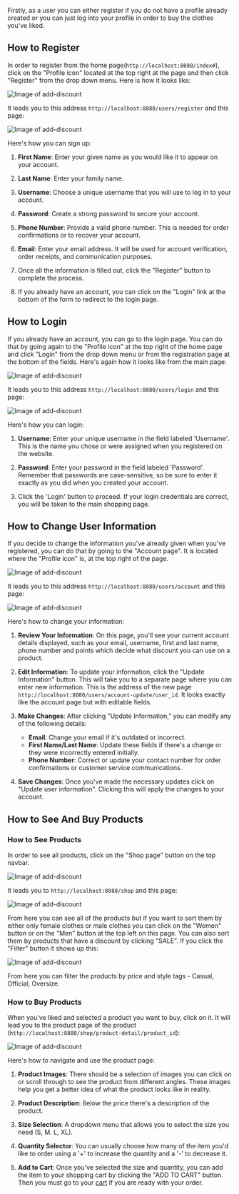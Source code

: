 Firstly, as a user you can either register if you do not have a profile already created or you can just log into your profile in order to buy the clothes you've liked.
## How to Register

In order to register from the home page(`http://localhost:8080/index#`), click on the "Profile icon" located at the top right at the page and then click "Register" from the drop down menu. Here is how it looks like:

![Image of add-discount](profile-icon.png)

It leads you to this address `http://localhost:8080/users/register` and this page:

![Image of add-discount](register-page.png)

Here's how you can sign up:

1. **First Name**: Enter your given name as you would like it to appear on your account.
    
2. **Last Name**: Enter your family name.
    
3. **Username**: Choose a unique username that you will use to log in to your account.
    
4. **Password**: Create a strong password to secure your account.
    
5. **Phone Number**: Provide a valid phone number. This is needed for order confirmations or to recover your account.
    
6. **Email**: Enter your email address. It will be used for account verification, order receipts, and communication purposes.
    
7. Once all the information is filled out, click the "Register" button to complete the process.
    
8. If you already have an account, you can click on the "Login" link at the bottom of the form to redirect to the login page.


## How to Login

If you already have an account, you can go to the login page. You can do that by going again to the "Profile icon" at the top right of the home page and click "Login" from the drop down menu or from the registration page at the bottom of the fields. Here's again how it looks like from the main page:

![Image of add-discount](profile-icon.png)

It leads you to this address `http://localhost:8080/users/login` and this page:

![Image of add-discount](login-page.png)

Here's how you can login:

1. **Username**: Enter your unique username in the field labeled 'Username'. This is the name you chose or were assigned when you registered on the website.
    
2. **Password**: Enter your password in the field labeled 'Password'. Remember that passwords are case-sensitive, so be sure to enter it exactly as you did when you created your account.
    
3. Click the 'Login' button to proceed. If your login credentials are correct, you will be taken to the main shopping page. 


## How to Change User Information

If you decide to change the information you've already given when you've registered, you can do that by going to the "Account page". It is located where the "Profile icon" is, at the top right of the page.

![Image of add-discount](account-page.png)

It leads you to this address `http://localhost:8080/users/account` and this page: 

![Image of add-discount](account-page-url.png)

Here's how to change your information:

1. **Review Your Information**: On this page, you'll see your current account details displayed, such as your email, username, first and last name, phone number and points which decide what discount you can use on a product.
    
2. **Edit Information**: To update your information, click the "Update Information" button. This will take you to a separate page where you can enter new information. This is the address of the new page `http://localhost:8080/users/account-update/user_id`. It looks exactly like the account page but with editable fields.
    
3. **Make Changes**: After clicking "Update Information," you can modify any of the following details:
    
    - **Email**: Change your email if it's outdated or incorrect.
    - **First Name/Last Name**: Update these fields if there's a change or they were incorrectly entered initially.
    - **Phone Number**: Correct or update your contact number for order confirmations or customer service communications.
4. **Save Changes**: Once you've made the necessary updates click on "Update user information". Clicking this will apply the changes to your account.

## How to See And Buy Products

### How to See Products

In order to see all products, click on the "Shop page" button on the top navbar.

![Image of add-discount](shop-page-nav.png)

It leads you to `http://localhost:8080/shop` and this page:

![Image of add-discount](shop-page.png)

From here you can see all of the products but if you want to sort them by either only female clothes or male clothes you can click on the "Women" button or on the "Men" button at the top left on this page. You can also sort them by products that have a discount by clicking "SALE".
If you click the "Filter" button it shows up this:

![Image of add-discount](filter.png)

From here you can filter the products by price and style tags - Casual, Official, Oversize.

### How to Buy Products

When you've liked and selected a product you want to buy, click on it. It will lead you to the product page of the product (`http://localhost:8080/shop/product-detail/product_id`):

![Image of add-discount](product-page.png)

Here's how to navigate and use the product page:

1. **Product Images**: There should be a selection of images you can click on or scroll through to see the product from different angles. These images help you get a better idea of what the product looks like in reality.
    
2. **Product Description**: Below the price there's a description of the product.
    
3. **Size Selection**: A dropdown menu that allows you to select the size you need (S, M. L, XL).
    
4. **Quantity Selector**: You can usually choose how many of the item you'd like to order using a '+' to increase the quantity and a '-' to decrease it.
    
5. **Add to Cart**: Once you've selected the size and quantity, you can add the item to your shopping cart by clicking the "ADD TO CART" button. Then you must go to your [cart](User/Cart/Cart.md) if you are ready with your order.












